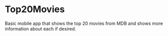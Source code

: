 # Top20Movies

Basic mobile app that shows the top 20 movies from MDB and shows more information about each if desired.

